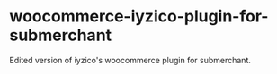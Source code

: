 # woocommerce-iyzico-plugin-for-submerchant
Edited version of iyzico's woocommerce plugin for submerchant.
